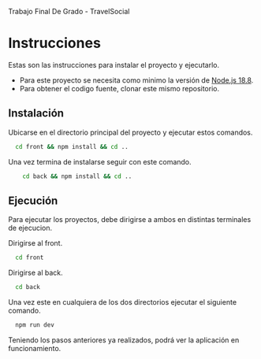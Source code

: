 Trabajo Final De Grado - TravelSocial
# Instrucciones

Estas son las instrucciones para instalar el proyecto y ejecutarlo.
- Para este proyecto se necesita como minimo la versión de [Node.js 18.8](https://nodejs.org/en).
- Para obtener el codigo fuente, clonar este mismo repositorio.

## Instalación

Ubicarse en el directorio principal del proyecto y ejecutar estos comandos.

```bash
  cd front && npm install && cd ..
```
Una vez termina de instalarse seguir con este comando.
```bash
    cd back && npm install && cd ..
```
    
## Ejecución

Para ejecutar los proyectos, debe dirigirse a ambos en distintas terminales de ejecucion.

Dirigirse al front.

```bash
  cd front
```

Dirigirse al back.

```bash
  cd back
```

Una vez este en cualquiera de los dos directorios ejecutar el siguiente comando.

```bash
  npm run dev
```

Teniendo los pasos anteriores ya realizados, podrá ver la aplicación en funcionamiento.
